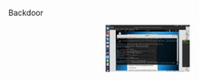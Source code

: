 Backdoor


<div align="center"><img src="img/bac01.png" alt="" style="width:80; height:85px;"/></div>

